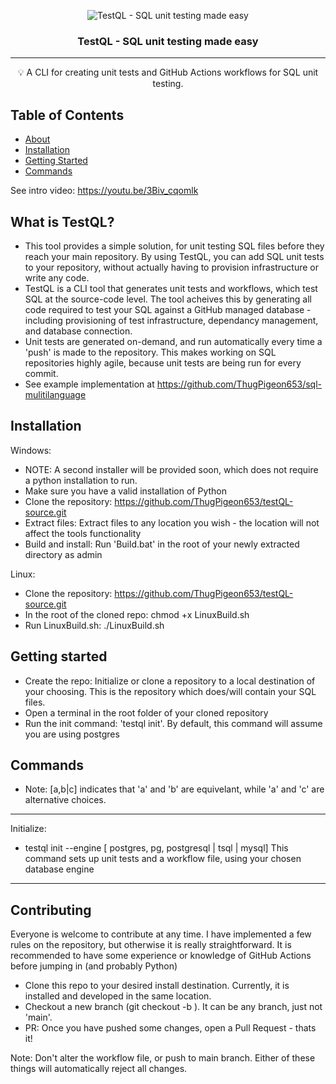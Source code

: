 <p align="center">
 <img src="testQL-log.png" alt="TestQL - SQL unit testing made easy"></a>
</p>

<h3 align="center">TestQL - SQL unit testing made easy</h3>

<div align="center">

</div>

---

<p align = "center">💡 A CLI for creating unit tests and GitHub Actions workflows for SQL unit testing.</p>


## Table of Contents

- [About](#about)
- [Installation](#installation)
- [Getting Started](#getting_started)
- [Commands](#commands)

See intro video: https://youtu.be/3Biv_cqomlk

## What is TestQL? <a name = "about"></a>

- This tool provides a simple solution, for unit testing SQL files before they reach your main repository. By using TestQL, you can add SQL unit tests to your repository, without actually having to provision infrastructure or write any code. 
- TestQL is a CLI tool that generates unit tests and workflows, which test SQL at the source-code level. The tool acheives this by generating all code required to test your SQL against a GitHub managed database - including provisioning of test infrastructure, dependancy management, and database connection. 
- Unit tests are generated on-demand, and run automatically every time a 'push' is made to the repository. This makes working on SQL repositories highly agile, because unit tests are being run for every commit.
- See example implementation at https://github.com/ThugPigeon653/sql-mulitilanguage


## Installation <a name = "installation"></a>

Windows:
- NOTE: A second installer will be provided soon, which does not require a python installation to run.
- Make sure you have a valid installation of Python
- Clone the repository: https://github.com/ThugPigeon653/testQL-source.git
- Extract files: Extract files to any location you wish - the location will not affect the tools functionality
- Build and install: Run 'Build.bat' in the root of your newly extracted directory as admin

Linux:
- Clone the repository: https://github.com/ThugPigeon653/testQL-source.git
- In the root of the cloned repo: chmod +x LinuxBuild.sh
- Run LinuxBuild.sh: ./LinuxBuild.sh


## Getting started <a name = "getting_started"></a>

- Create the repo: Initialize or clone a repository to a local destination of your choosing. This is the repository which does/will contain your SQL files.
- Open a terminal in the root folder of your cloned repository 
- Run the init command: 'testql init'. By default, this command will assume you are using postgres


## Commands <a name = "commands"></a>

- Note: [a,b|c] indicates that 'a' and 'b' are equivelant, while 'a' and 'c' are alternative choices.
---------------------------------------------------------------------------------
Initialize:
- testql init --engine [ postgres, pg, postgresql | tsql | mysql]
 This command sets up unit tests and a workflow file, using your chosen database engine
---------------------------------------------------------------------------------


## Contributing <a name = "contribute"></a>

Everyone is welcome to contribute at any time. I have implemented a few rules on the repository, but otherwise it is really straightforward. It is recommended to have some experience or knowledge of GitHub Actions before jumping in (and probably Python)

- Clone this repo to your desired install destination. Currently, it is installed and developed in the same location.
- Checkout a new branch (git checkout -b <branch-name>). It can be any branch, just not 'main'.
- PR: Once you have pushed some changes, open a Pull Request - thats it!

Note: Don't alter the workflow file, or push to main branch. Either of these things will automatically reject all changes.

